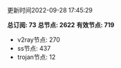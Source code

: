 更新时间2022-09-28 17:45:29

**总订阅: 73**
**总节点: 2622**
**有效节点: 719**
- v2ray节点: 270
- ss节点: 437
- trojan节点: 12

